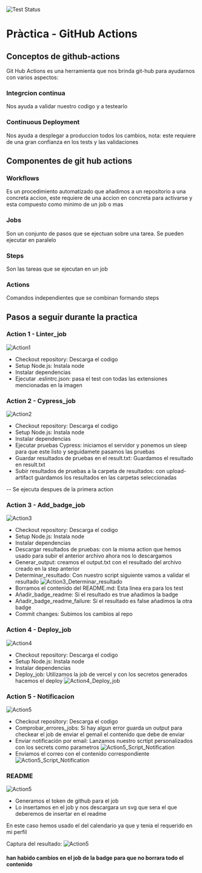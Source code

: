 ![Test Status](https://img.shields.io/badge/test-success-green)
#  Pràctica - GitHub Actions

## Conceptos de github-actions

Git Hub Actions es una herramienta que nos brinda git-hub para ayudarnos con varios aspectos:
### Integrcion continua
Nos ayuda a validar nuestro codigo y a testearlo

### Continuous Deployment
Nos ayuda a desplegar a produccion todos los cambios, nota: este requiere de una gran confianza en los tests y las validaciones

## Componentes de git hub actions

### Workflows
Es un procedimiento automatizado que añadimos a un repositorio a una concreta accion, este requiere de una accion en concreta para activarse y esta compuesto como minimo de un job o mas

### Jobs
Son un conjunto de pasos que se ejectuan sobre una tarea.
Se pueden ejecutar en paralelo

### Steps
Son las tareas que se ejecutan en un job

### Actions
Comandos independientes que se combinan formando steps

## Pasos a seguir durante la practica

### Action 1 - Linter_job
![Action1](./shared/img/Linter-job.png)

- Checkout repository: Descarga el codigo
- Setup Node.js: Instala node
- Instalar dependencias
- Ejecutar .eslintrc.json: pasa el test con todas las extensiones mencionadas en la imagen

### Action 2 - Cypress_job
![Action2](./shared/img/Cypress_Job.png)
- Checkout repository: Descarga el codigo
- Setup Node.js: Instala node
- Instalar dependencias
- Ejecutar pruebas Cypress: iniciamos el servidor y ponemos un sleep para que este listo y seguidamete pasamos las pruebas
- Guardar resultados de pruebas en el result.txt: Guardamos el resultado en result.txt
- Subir resultados de pruebas a la carpeta de resultados: con upload-artifact guardamos los resultados en las carpetas seleccionadas

-- Se ejecuta despues de la primera action 

### Action 3 - Add_badge_job
![Action3](./shared/img/Add_Badge_Job.png)
- Checkout repository: Descarga el codigo
- Setup Node.js: Instala node
- Instalar dependencias
-  Descargar resultados de pruebas: con la misma action que hemos usado para subir el anterior archivo ahora nos lo descargamos
- Generar_output: creamos el output.txt con el resultado del archivo creado en la step anterior
- Determinar_resultado: Con nuestro script siguiente vamos a validar el resultado
![Action3_Determinar_resultado ](./shared/img/Determinar_resultado_nico.png)
- Borramos el contenido del README.md: Esta linea era para los test
- Añadir_badge_readme: Si el resultado es true añadimos la badge
- Añadir_badge_readme_failure: Si el resultado es false añadimos la otra badge
- Commit changes: Subimos los cambios al repo
### Action 4 - Deploy_job
![Action4](./shared/img/Deploy_job.png)
- Checkout repository: Descarga el codigo
- Setup Node.js: Instala node
- Instalar dependencias
- Deploy_job: Utilizamos la job de vercel y con los secretos generados hacemos el deploy
![Action4_Deploy_job](./shared/img/vercel.png)

### Action 5 - Notificacion
![Action5](./shared/img/Notification_job.png)
- Checkout repository: Descarga el codigo
- Comprobar_errores_jobs: Si hay algun error guarda un output para checkear el job de enviar el gemail el contenido que debe de enviar
- Enviar notificación por email: Lanzamos nuestro scrtipt personalizados con los secrets como parametros
![Action5_Script_Notification](./shared/img/Script_Notification.png)
- Enviamos el correo con el contenido correspondiente
![Action5_Script_Notification](./shared/img/resultado%20email.png)

### README
![Action5](./shared/img/perfil.png)
- Generamos el token de github para el job
- Lo insertamos en el job y nos descargara un svg que sera el que deberemos de insertar en el readme

En este caso hemos usado el del calendario ya que y tenia el requerido en mi perfil

Captura del resultado:
![Action5](./shared/img/perfil_resultado.png)

#### han habido cambios en el job de la badge para que no borrara todo el contenido